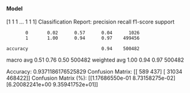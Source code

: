#### Model
[1 1 1 ... 1 1 1]
Classification Report:
              precision    recall  f1-score   support

           0       0.02      0.57      0.04      1026
           1       1.00      0.94      0.97    499456

    accuracy                           0.94    500482
   macro avg       0.51      0.76      0.50    500482
weighted avg       1.00      0.94      0.97    500482

Accuracy: 0.9371186176525829
Confusion Matrix:
[[   589    437]
 [ 31034 468422]]
Confusion Matrix (%):
[[1.17686550e-01 8.73158275e-02]
 [6.20082241e+00 9.35941752e+01]]
